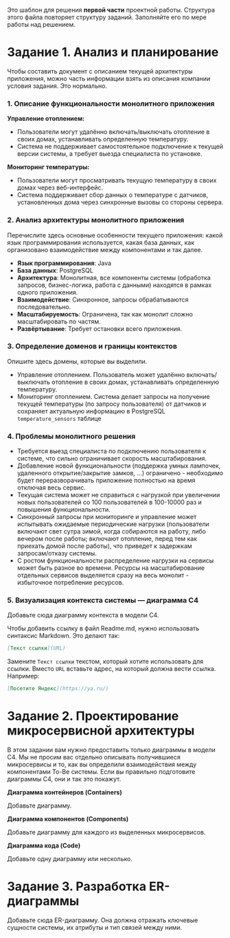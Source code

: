 Это шаблон для решения **первой части** проектной работы. Структура этого файла повторяет структуру заданий. Заполняйте его по мере работы над решением.

# Задание 1. Анализ и планирование

Чтобы составить документ с описанием текущей архитектуры приложения, можно часть информации взять из описания компании условия задания. Это нормально.

### 1. Описание функциональности монолитного приложения

**Управление отоплением:**

- Пользователи могут удалённо включать/выключать отопление в своих домах, устанавливать определенную температуру.
- Система не поддерживает самостоятельное подключение к текущей версии системы, а требует выезда специалиста по установке.

**Мониторинг температуры:**

- Пользователи могут просматривать текущую температуру в своих домах через веб-интерфейс.
- Система поддерживает сбор данных о температуре с датчиков, установленных дома через синхронные вызовы со стороны сервера.

### 2. Анализ архитектуры монолитного приложения

Перечислите здесь основные особенности текущего приложения: какой язык программирования используется, какая база данных, как организовано взаимодействие между компонентами и так далее.

- **Язык программирования**: Java
- **База данных**: PostgreSQL
- **Архитектура**: Монолитная, все компоненты системы (обработка запросов, бизнес-логика, работа с данными) находятся в рамках одного приложения.
- **Взаимодействие**: Синхронное, запросы обрабатываются последовательно.
- **Масштабируемость**: Ограничена, так как монолит сложно масштабировать по частям.
- **Развёртывание**: Требует остановки всего приложения.

### 3. Определение доменов и границы контекстов

Опишите здесь домены, которые вы выделили.

- Управление отоплением. Пользователь может удалённо включать/выключать отопление в своих домах, устанавливать определенную температуру.
- Мониторинг отоплением. Система делает запросы на получение текущей температуры (по запросу пользователя) от датчиков и сохраняет актуальную информацию в PostgreSQL `temperature_sensors` таблице 

### **4. Проблемы монолитного решения**

- Требуется выезд специалиста по подключению пользователя к системе, что сильно ограничивает скорость масштабирования.
- Добавление новой функциональности (поддержка умных лампочек, удаленного открытие/закрытие замков, ...) ограничено - необходимо будет переразворачивать приложение полностью на время отключая весь сервис.
- Текущая система может не справиться с нагрузкой при увеличении новых пользователей со 100 пользователей в 100-10000 раз и повышения функциональности.
- Синхронный запросы при мониторинге и управление может испытывать ожидаемые периодические нагрузки (пользователи включают свет сутра зимой, когда собираются на работу, либо вечером после работы; включают отопление, перед тем как приехать домой после работы), что приведет к задержкам запросам/отказу системы.
- С ростом функциональности распределение нагрузки на сервисы может быть разное во времени. Ресурсы на масштабирование отдельных сервисов выделяется сразу на весь монолит - избыточное потребление ресурсов.

### 5. Визуализация контекста системы — диаграмма С4

Добавьте сюда диаграмму контекста в модели C4.

Чтобы добавить ссылку в файл Readme.md, нужно использовать синтаксис Markdown. Это делают так:

```markdown
[Текст ссылки](URL)
```

Замените `Текст ссылки` текстом, который хотите использовать для ссылки. Вместо `URL` вставьте адрес, на который должна вести ссылка. Например:

```markdown
[Посетите Яндекс](https://ya.ru/)
```

# Задание 2. Проектирование микросервисной архитектуры

В этом задании вам нужно предоставить только диаграммы в модели C4. Мы не просим вас отдельно описывать получившиеся микросервисы и то, как вы определили взаимодействия между компонентами To-Be системы. Если вы правильно подготовите диаграммы C4, они и так это покажут.

**Диаграмма контейнеров (Containers)**

Добавьте диаграмму.

**Диаграмма компонентов (Components)**

Добавьте диаграмму для каждого из выделенных микросервисов.

**Диаграмма кода (Code)**

Добавьте одну диаграмму или несколько.

# Задание 3. Разработка ER-диаграммы

Добавьте сюда ER-диаграмму. Она должна отражать ключевые сущности системы, их атрибуты и тип связей между ними.
